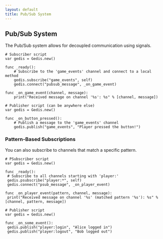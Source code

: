 ```yaml
---
layout: default
title: Pub/Sub System
---
```


## Pub/Sub System

The Pub/Sub system allows for decoupled communication using signals.

```gdscript
# Subscriber script
var gedis = Gedis.new()

func _ready():
    # Subscribe to the 'game_events' channel and connect to a local method
    gedis.subscribe("game_events", self)
    gedis.connect("pubsub_message", _on_game_event)

func _on_game_event(channel, message):
    print("Received message on channel '%s': %s" % [channel, message])

# Publisher script (can be anywhere else)
var gedis = Gedis.new()

func _on_button_pressed():
    # Publish a message to the 'game_events' channel
    gedis.publish("game_events", "Player pressed the button!")
   ```
   
   ### Pattern-Based Subscriptions
   
   You can also subscribe to channels that match a specific pattern.
   
   ```gdscript
   # PSubscriber script
   var gedis = Gedis.new()
   
   func _ready():
    # Subscribe to all channels starting with 'player:'
    gedis.psubscribe("player:*", self)
    gedis.connect("psub_message", _on_player_event)
   
   func _on_player_event(pattern, channel, message):
    print("Received message on channel '%s' (matched pattern '%s'): %s" % [channel, pattern, message])
   
   # Publisher script
   var gedis = Gedis.new()
   
   func _on_some_event():
    gedis.publish("player:login", "Alice logged in")
    gedis.publish("player:logout", "Bob logged out")